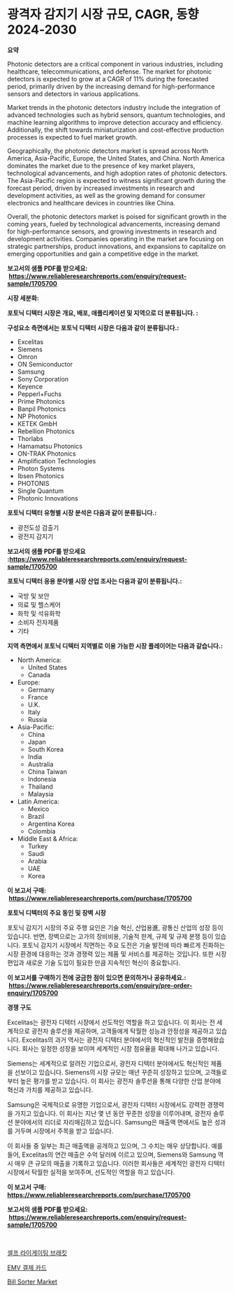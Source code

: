 <p><h1>광격자 감지기 시장 규모, CAGR, 동향 2024-2030</h1></p><p><strong>요약</strong></p>
<p><p>Photonic detectors are a critical component in various industries, including healthcare, telecommunications, and defense. The market for photonic detectors is expected to grow at a CAGR of 11% during the forecasted period, primarily driven by the increasing demand for high-performance sensors and detectors in various applications. </p><p>Market trends in the photonic detectors industry include the integration of advanced technologies such as hybrid sensors, quantum technologies, and machine learning algorithms to improve detection accuracy and efficiency. Additionally, the shift towards miniaturization and cost-effective production processes is expected to fuel market growth.</p><p>Geographically, the photonic detectors market is spread across North America, Asia-Pacific, Europe, the United States, and China. North America dominates the market due to the presence of key market players, technological advancements, and high adoption rates of photonic detectors. The Asia-Pacific region is expected to witness significant growth during the forecast period, driven by increased investments in research and development activities, as well as the growing demand for consumer electronics and healthcare devices in countries like China.</p><p>Overall, the photonic detectors market is poised for significant growth in the coming years, fueled by technological advancements, increasing demand for high-performance sensors, and growing investments in research and development activities. Companies operating in the market are focusing on strategic partnerships, product innovations, and expansions to capitalize on emerging opportunities and gain a competitive edge in the market.</p></p>
<p><strong>보고서의 샘플 PDF를 받으세요: &nbsp;<a href="https://www.reliableresearchreports.com/enquiry/request-sample/1705700">https://www.reliableresearchreports.com/enquiry/request-sample/1705700</a></strong></p>
<p><strong>시장 세분화:</strong></p>
<p><strong> 포토닉 디텍터 시장은 개요, 배포, 애플리케이션 및 지역으로 더 분류됩니다. :</strong></p>
<p><strong>구성요소 측면에서는 포토닉 디텍터 시장은 다음과 같이 분류됩니다.:</strong></p>
<p><ul><li>Excelitas</li><li>Siemens</li><li>Omron</li><li>ON Semiconductor</li><li>Samsung</li><li>Sony Corporation</li><li>Keyence</li><li>Pepperl+Fuchs</li><li>Prime Photonics</li><li>Banpil Photonics</li><li>NP Photonics</li><li>KETEK GmbH</li><li>Rebellion Photonics</li><li>Thorlabs</li><li>Hamamatsu Photonics</li><li>ON-TRAK Photonics</li><li>Amplification Technologies</li><li>Photon Systems</li><li>Ibsen Photonics</li><li>PHOTONIS</li><li>Single Quantum</li><li>Photonic Innovations</li></ul></p>
<p><strong> 포토닉 디텍터 유형별 시장 분석은 다음과 같이 분류됩니다.:</strong></p>
<p><ul><li>광전도성 검출기</li><li>광전지 감지기</li></ul></p>
<p><strong>보고서의 샘플 PDF를 받으세요 :<a href="https://www.reliableresearchreports.com/enquiry/request-sample/1705700">https://www.reliableresearchreports.com/enquiry/request-sample/1705700</a></strong></p>
<p><strong> 포토닉 디텍터 응용 분야별 시장 산업 조사는 다음과 같이 분류됩니다.:</strong></p>
<p><ul><li>국방 및 보안</li><li>의료 및 헬스케어</li><li>화학 및 석유화학</li><li>소비자 전자제품</li><li>기타</li></ul></p>
<p><strong>지역 측면에서 포토닉 디텍터 지역별로 이용 가능한 시장 플레이어는 다음과 같습니다.:</strong></p>
<p><ul>
    <li>
        North America:
        <ul>
            <li>United States</li>
            <li>Canada</li>
        </ul>
    </li>
    <li>
        Europe:
        <ul>
            <li>Germany</li>
            <li>France</li>
            <li>U.K.</li>
            <li>Italy</li>
            <li>Russia</li>
        </ul>
    </li>
    <li>
        Asia-Pacific:
        <ul>
            <li>China</li>
            <li>Japan</li>
            <li>South Korea</li>
            <li>India</li>
            <li>Australia</li>
            <li>China Taiwan</li>
            <li>Indonesia</li>
            <li>Thailand</li>
            <li>Malaysia</li>
        </ul>
    </li>
    <li>
        Latin America:
        <ul>
            <li>Mexico</li>
            <li>Brazil</li>
            <li>Argentina Korea</li>
            <li>Colombia</li>
        </ul>
    </li>
    <li>
        Middle East & Africa:
        <ul>
            <li>Turkey</li>
            <li>Saudi</li>
            <li>Arabia</li>
            <li>UAE</li>
            <li>Korea</li>
        </ul>
    </li>
    </ul></p>
<p><strong>이 보고서 구매: &nbsp;<a href="https://www.reliableresearchreports.com/purchase/1705700">https://www.reliableresearchreports.com/purchase/1705700</a></strong></p>
<p><strong>포토닉 디텍터의 주요 동인 및 장벽 시장</strong></p>
<p><p>포토닉 감지기 시장의 주요 주행 요인은 기술 혁신, 산업용進, 광통신 산업의 성장 등이 있습니다. 반면, 장벽으로는 고가의 장비비용, 기술적 한계, 규제 및 규제 분쟁 등이 있습니다. 포토닉 감지기 시장에서 직면하는 주요 도전은 기술 발전에 따라 빠르게 진화하는 시장 환경에 대응하는 것과 경쟁력 있는 제품 및 서비스를 제공하는 것입니다. 또한 시장 편입과 새로운 기술 도입이 필요한 만큼 지속적인 혁신이 중요합니다.</p></p>
<p><strong>이 보고서를 구매하기 전에 궁금한 점이 있으면 문의하거나 공유하세요.: &nbsp;<a href="https://www.reliableresearchreports.com/enquiry/pre-order-enquiry/1705700">https://www.reliableresearchreports.com/enquiry/pre-order-enquiry/1705700</a></strong></p>
<p><strong>경쟁 구도</strong></p>
<p><p>Excelitas는 광전자 디텍터 시장에서 선도적인 역할을 하고 있습니다. 이 회사는 전 세계적으로 광전자 솔루션을 제공하며, 고객들에게 탁월한 성능과 안정성을 제공하고 있습니다. Excelitas의 과거 역사는 광전자 디텍터 분야에서의 혁신적인 발전을 증명해왔습니다. 회사는 일정한 성장을 보이며 세계적인 시장 점유율을 확대해 나가고 있습니다.</p><p>Siemens는 세계적으로 알려진 기업으로서, 광전자 디텍터 분야에서도 혁신적인 제품을 선보이고 있습니다. Siemens의 시장 규모는 매년 꾸준히 성장하고 있으며, 고객들로부터 높은 평가를 받고 있습니다. 이 회사는 광전자 솔루션을 통해 다양한 산업 분야에 혁신과 가치를 제공하고 있습니다.</p><p>Samsung은 국제적으로 유명한 기업으로서, 광전자 디텍터 시장에서도 강력한 경쟁력을 가지고 있습니다. 이 회사는 지난 몇 년 동안 꾸준한 성장을 이루어내며, 광전자 솔루션 분야에서의 리더로 자리매김하고 있습니다. Samsung은 매출액 면에서도 높은 성과를 거두며 시장에서 주목을 받고 있습니다.</p><p>이 회사들 중 일부는 최근 매출액을 공개하고 있으며, 그 수치는 매우 상당합니다. 예를 들어, Excelitas의 연간 매출은 수억 달러에 이르고 있으며, Siemens와 Samsung 역시 매우 큰 규모의 매출을 기록하고 있습니다. 이러한 회사들은 세계적인 광전자 디텍터 시장에서 탁월한 실적을 보여주며, 선도적인 역할을 하고 있습니다.</p></p>
<p><strong>이 보고서 구매: &nbsp; <a href="https://www.reliableresearchreports.com/purchase/1705700">https://www.reliableresearchreports.com/purchase/1705700</a></strong></p>
<p><strong>보고서의 샘플 PDF를 받으세요: &nbsp;<a href="https://www.reliableresearchreports.com/enquiry/request-sample/1705700">https://www.reliableresearchreports.com/enquiry/request-sample/1705700</a></strong><strong></strong></p>
<p>&nbsp;</p>
<p><p><a href="https://medium.com/@whitneymurphy1982/%EC%9E%90%EA%B0%80-%EA%B2%B0%ED%95%A9-%EB%B8%8C%EB%9D%BC%EC%BC%93-%EC%8B%9C%EC%9E%A5-%EB%B6%84%EC%84%9D-%EB%B0%8F-%EA%B7%9C%EB%AA%A8%EB%8A%94-2024%EB%85%84%EB%B6%80%ED%84%B0-2031%EB%85%84%EA%B9%8C%EC%A7%80%EC%9D%98-%EA%B8%B0%EA%B0%84%EC%9D%84-%EC%98%88%EC%B8%A1%ED%96%88%EC%8A%B5%EB%8B%88%EB%8B%A4-e74373839e25">셀프 라이게이팅 브래킷</a></p><p><a href="https://medium.com/@sandubujor71/emv-%EA%B2%B0%EC%A0%9C-%EC%B9%B4%EB%93%9C-%EC%8B%9C%EC%9E%A5-%EC%9D%B8%EC%82%AC%EC%9D%B4%ED%8A%B8-%EC%8B%9C%EC%9E%A5-%EB%8F%99%ED%96%A5-%EC%84%B1%EC%9E%A5-2024%EB%85%84%EB%B6%80%ED%84%B0-2031%EB%85%84%EA%B9%8C%EC%A7%80-%EC%98%88%EC%83%81%EB%90%98%EB%8A%94-%EB%B3%80%ED%99%94-8bfa7af85c2a">EMV 결제 카드</a></p><p><a href="https://view.publitas.com/reportprime-1/bill-sorter-market-size-focuses-on-market-dynamics-in-depth-analysis-and-future-projections-of-its-market-forecasted-for-period-from-2024-to-2031/">Bill Sorter Market</a></p></p>